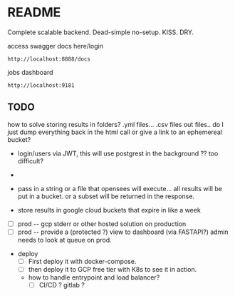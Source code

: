 # README
Complete scalable backend.
Dead-simple no-setup. KISS. DRY.

access swagger docs here/login
```
http://localhost:8888/docs
```

jobs dashboard
```
http://localhost:9181
```

## TODO
how to solve storing results in folders? .yml files... .csv files
out files.. do I just dump everything back in the html call or give a link to an ephemereal bucket?

- login/users
	via JWT, this will use postgrest in the background ?? too difficult?

-
- pass in a string or a file that opensees will execute... all results will be put in a bucket. or a subset will be returned in the response.
- store results in google cloud buckets that expire in like a week
- [ ] prod -- gcp stderr or other hosted solution on production
- [ ] prod -- provide a (protected ?) view to dashboard (via FASTAPI?) admin needs to look at queue on prod.
- deploy
	- [ ] First deploy it with docker-compose.
	- [ ] then deploy it to GCP free tier with K8s to see it in action.
	- how to handle entrypoint and load balancer?
		- [ ] CI/CD ? gitlab ?